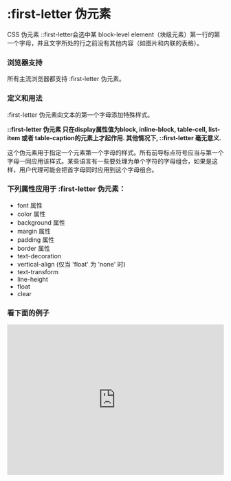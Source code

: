 # :first-letter 伪元素

CSS 伪元素 ::first-letter会选中某 block-level element（块级元素）第一行的第一个字母，并且文字所处的行之前没有其他内容（如图片和内联的表格）。


### 浏览器支持

所有主流浏览器都支持 :first-letter 伪元素。

### 定义和用法

:first-letter 伪元素向文本的第一个字母添加特殊样式。

**::first-letter 伪元素 只在display属性值为block, inline-block, table-cell, list-item 或者 table-caption的元素上才起作用. 其他情况下, ::first-letter 毫无意义.**

这个伪元素用于指定一个元素第一个字母的样式。所有前导标点符号应当与第一个字母一同应用该样式。某些语言有一些要处理为单个字符的字母组合，如果是这样，用户代理可能会把首字母同时应用到这个字母组合。


### 下列属性应用于 :first-letter 伪元素：

* font 属性
* color 属性
* background 属性
* margin 属性
* padding 属性
* border 属性
* text-decoration
* vertical-align (仅当 'float' 为 'none' 时)
* text-transform
* line-height
* float
* clear

### 看下面的例子

<iframe height="350" style="width: 100%;" scrolling="no" title="abbjEvo" src="https://codepen.io/webbj97/embed/abbjEvo?height=265&theme-id=light&default-tab=html,result" frameborder="no" allowtransparency="true" allowfullscreen="true">
  See the Pen <a href='https://codepen.io/webbj97/pen/abbjEvo'>abbjEvo</a> by 姜博健
  (<a href='https://codepen.io/webbj97'>@webbj97</a>) on <a href='https://codepen.io'>CodePen</a>.
</iframe>